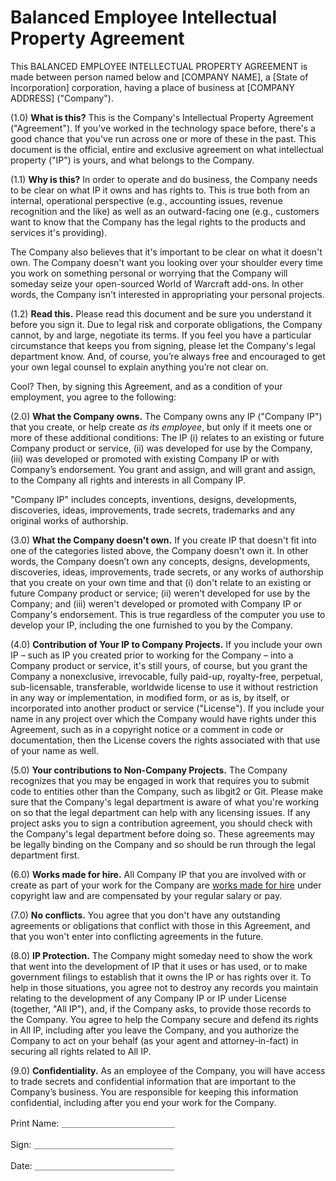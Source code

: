 # Balanced Employee Intellectual Property Agreement  

This BALANCED EMPLOYEE INTELLECTUAL PROPERTY AGREEMENT is made between person named below and [COMPANY NAME], a [State of Incorporation] corporation, having a place of business at [COMPANY ADDRESS\] ("Company").

(1.0) **What is this?** This is the Company's Intellectual Property Agreement ("Agreement"). If you've worked in the technology space before, there's a good chance that you've run across one or more of these in the past. This document is the official, entire and exclusive agreement on what intellectual property ("IP") is yours, and what belongs to the Company.

(1.1) **Why is this?** In order to operate and do business, the Company needs to be clear on what IP it owns and has rights to. This is true both from an internal, operational perspective (e.g., accounting issues, revenue recognition and the like) as well as an outward-facing one (e.g., customers want to know that the Company has the legal rights to the products and services it's providing).

The Company also believes that it's important to be clear on what it doesn't own. The Company doesn't want you looking over your shoulder every time you work on something personal or worrying that the Company will someday seize your open-sourced World of Warcraft add-ons. In other words, the Company isn't interested in appropriating your personal projects.

(1.2) **Read this.** Please read this document and be sure you understand it before you sign it. Due to legal risk and corporate obligations, the Company cannot, by and large, negotiate its terms. If you feel you have a particular circumstance that keeps you from signing, please let the Company's legal department know. And, of course, you’re always free and encouraged to get your own legal counsel to explain anything you’re not clear on.  

Cool? Then, by signing this Agreement, and as a condition of your employment, you agree to the following:

(2.0) **What the Company owns.** The Company owns any IP ("Company IP") that you create, or help create *as its employee*, but only if it meets one or more of these additional conditions: The IP (i) relates to an existing or future Company product or service, (ii) was developed for use by the Company, (iii) was developed or promoted with existing Company IP or with Company’s endorsement. You grant and assign, and will grant and assign, to the Company all rights and interests in all Company IP.

"Company IP" includes concepts, inventions, designs, developments, discoveries, ideas, improvements, trade secrets, trademarks and any original works of authorship.

(3.0) **What the Company doesn't own.** If you create IP that doesn't fit into one of the categories listed above, the Company doesn't own it. In other words, the Company doesn’t own any concepts, designs, developments, discoveries, ideas, improvements, trade secrets, or any works of authorship that you create on your own time and that (i) don't relate to an existing or future Company product or service; (ii) weren't developed for use by the Company; and (iii) weren't developed or promoted with Company IP or Company's endorsement. This is true regardless of the computer you use to develop your IP, including the one furnished to you by the Company.

(4.0) **Contribution of Your IP to Company Projects.** If you include your own IP – such as IP you created prior to working for the Company – into a Company product or service, it's still yours, of course, but you grant the Company a nonexclusive, irrevocable, fully paid-up, royalty-free, perpetual, sub-licensable, transferable, worldwide license to use it without restriction in any way or implementation, in modified form, or as is, by itself, or incorporated into another product or service ("License"). If you include your name in any project over which the Company would have rights under this Agreement, such as in a copyright notice or a comment in code or documentation, then the License covers the rights associated with that use of your name as well.

(5.0) **Your contributions to Non-Company Projects.** The Company recognizes that you may be engaged in work that requires you to submit code to entities other than the Company, such as libgit2 or Git. Please make sure that the Company's legal department is aware of what you're working on so that the legal department can help with any licensing issues. If any project asks you to sign a contribution agreement, you should check with the Company's legal department before doing so. These agreements may be legally binding on the Company and so should be run through the legal department first.

(6.0) **Works made for hire.** All Company IP that you are involved with or create as part of your work for the Company are [works made for hire](http://www.copyright.gov/circs/circ09.pdf) under copyright law and are compensated by your regular salary or pay.

(7.0) **No conflicts.** You agree that you don't have any outstanding agreements or obligations that conflict with those in this Agreement, and that you won't enter into conflicting agreements in the future.

(8.0) **IP Protection.** The Company might someday need to show the work that went into the development of IP that it uses or has used, or to make government filings to establish that it owns the IP or has rights over it. To help in those situations, you agree not to destroy any records you maintain relating to the development of any Company IP or IP under License (together, "All IP"), and, if the Company asks, to provide those records to the Company. You agree to help the Company secure and defend its rights in All IP, including after you leave the Company, and you authorize the Company to act on your behalf (as your agent and attorney-in-fact) in securing all rights related to All IP.   

(9.0) **Confidentiality.** As an employee of the Company, you will have access to trade secrets and confidential information that are important to the Company’s business. You are responsible for keeping this information confidential, including after you end your work for the Company.

Print Name: ＿＿＿＿＿＿＿＿＿＿＿＿＿

Sign: ＿＿＿＿＿＿＿＿＿＿＿＿＿＿＿＿

Date: ＿＿＿＿＿＿＿＿＿＿＿＿＿＿＿＿
